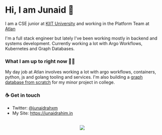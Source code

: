 # Hi, I am Junaid 👋

I am a CSE junior at [KIIT University](https://kiit.ac.in/) and working in the Platform Team at [Atlan](https://atlan.com)

I'm a full stack engineer but lately I've been working mostly in backend and systems development. Currently working a lot with Argo Workflows, Kubernetes and Graph Databases.


### What I am up to right now 👨‍💻 

My day job at Atlan involves working a lot with argo workflows, containers, python, js and golang tooling and services. I'm also building a [graph database from scratch](https://github.com/FornaxDB) for my minor project in college. 

### ☕ Get in touch 
* Twitter: [@junaidrahxm](https://twitter.com/junaidrahxm)
* My Site: https://junaidrahim.in

<br>

<div align="center">
<img src="https://github-readme-stats.vercel.app/api?username=junaidrahim&show_icons=true&theme=tokyonight" />
</div>
